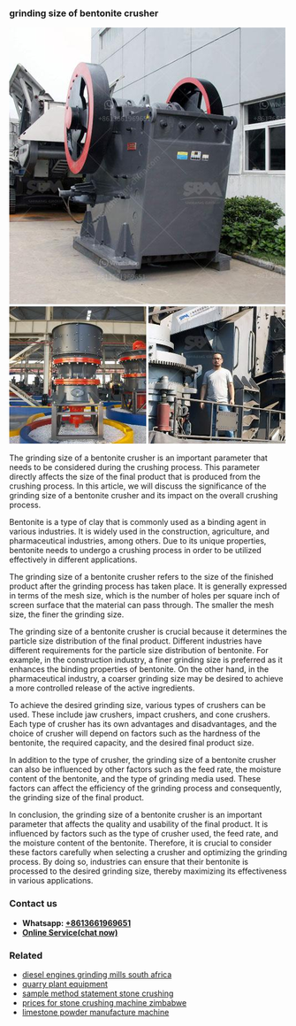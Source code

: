 <h3>grinding size of bentonite crusher</h3><img src='1708589583.jpg' alt=''><p>The grinding size of a bentonite crusher is an important parameter that needs to be considered during the crushing process. This parameter directly affects the size of the final product that is produced from the crushing process. In this article, we will discuss the significance of the grinding size of a bentonite crusher and its impact on the overall crushing process.</p><p>Bentonite is a type of clay that is commonly used as a binding agent in various industries. It is widely used in the construction, agriculture, and pharmaceutical industries, among others. Due to its unique properties, bentonite needs to undergo a crushing process in order to be utilized effectively in different applications.</p><p>The grinding size of a bentonite crusher refers to the size of the finished product after the grinding process has taken place. It is generally expressed in terms of the mesh size, which is the number of holes per square inch of screen surface that the material can pass through. The smaller the mesh size, the finer the grinding size.</p><p>The grinding size of a bentonite crusher is crucial because it determines the particle size distribution of the final product. Different industries have different requirements for the particle size distribution of bentonite. For example, in the construction industry, a finer grinding size is preferred as it enhances the binding properties of bentonite. On the other hand, in the pharmaceutical industry, a coarser grinding size may be desired to achieve a more controlled release of the active ingredients.</p><p>To achieve the desired grinding size, various types of crushers can be used. These include jaw crushers, impact crushers, and cone crushers. Each type of crusher has its own advantages and disadvantages, and the choice of crusher will depend on factors such as the hardness of the bentonite, the required capacity, and the desired final product size.</p><p>In addition to the type of crusher, the grinding size of a bentonite crusher can also be influenced by other factors such as the feed rate, the moisture content of the bentonite, and the type of grinding media used. These factors can affect the efficiency of the grinding process and consequently, the grinding size of the final product.</p><p>In conclusion, the grinding size of a bentonite crusher is an important parameter that affects the quality and usability of the final product. It is influenced by factors such as the type of crusher used, the feed rate, and the moisture content of the bentonite. Therefore, it is crucial to consider these factors carefully when selecting a crusher and optimizing the grinding process. By doing so, industries can ensure that their bentonite is processed to the desired grinding size, thereby maximizing its effectiveness in various applications.</p><h3>Contact us</h3><ul><li><strong>Whatsapp:&nbsp;<a href="https://wa.me/8613661969651">+8613661969651</a></strong></li><li><a href="https://swt.shibang-china.com/?git&amp;zhl&amp;grinding size of bentonite crusher"><strong>Online Service(chat now)</strong></a></li></ul><h3>Related</h3><ul><li><a href='diesel engines grinding mills south africa.md'>diesel engines grinding mills south africa</a></li><li><a href='quarry plant equipment.md'>quarry plant equipment</a></li><li><a href='sample method statement stone crushing.md'>sample method statement stone crushing</a></li><li><a href='prices for stone crushing machine zimbabwe.md'>prices for stone crushing machine zimbabwe</a></li><li><a href='limestone powder manufacture machine.md'>limestone powder manufacture machine</a></li></ul>